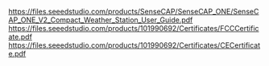 https://files.seeedstudio.com/products/SenseCAP/SenseCAP_ONE/SenseCAP_ONE_V2_Compact_Weather_Station_User_Guide.pdf
https://files.seeedstudio.com/products/101990692/Certificates/FCCCertificate.pdf
https://files.seeedstudio.com/products/101990692/Certificates/CECertificate.pdf
